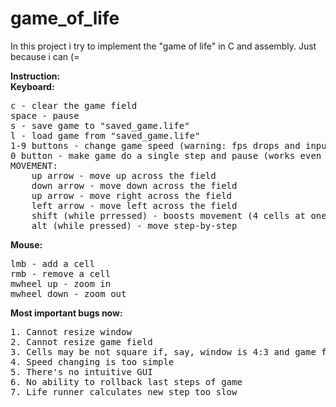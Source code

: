 # game_of_life
In this project i try to implement the "game of life" in C and assembly. Just because i can (=

<b>Instruction:</b><br>
<b>Keyboard:</b><br>
<pre>
c - clear the game field
space - pause
s - save game to "saved_game.life"
l - load game from "saved_game.life"
1-9 buttons - change game speed (warning: fps drops and input lags on high speed)
0 button - make game do a single step and pause (works even when paused)
MOVEMENT:
    up arrow - move up across the field
    down arrow - move down across the field
    up arrow - move right across the field
    left arrow - move left across the field
    shift (while prressed) - boosts movement (4 cells at one step)
    alt (while pressed) - move step-by-step
</pre>
<b>Mouse:</b><br>
<pre>
lmb - add a cell
rmb - remove a cell
mwheel up - zoom in
mwheel down - zoom out
</pre>

<b>Most important bugs now:</b><br>
<pre>
1. Cannot resize window
2. Cannot resize game field
3. Cells may be not square if, say, window is 4:3 and game field is 16:9
4. Speed changing is too simple
5. There's no intuitive GUI
6. No ability to rollback last steps of game
7. Life runner calculates new step too slow
</pre>
